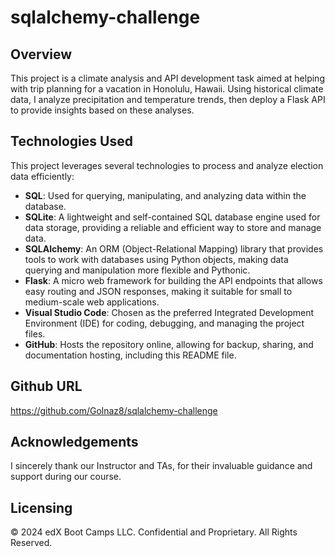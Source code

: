 # sqlalchemy-challenge

## Overview 
This project is a climate analysis and API development task aimed at helping with trip planning for a vacation in Honolulu, Hawaii. Using historical climate data, I analyze precipitation and temperature trends, then deploy a Flask API to provide insights based on these analyses.


## Technologies Used
This project leverages several technologies to process and analyze election data efficiently:

- **SQL**: Used for querying, manipulating, and analyzing data within the database.
- **SQLite**: A lightweight and self-contained SQL database engine used for data storage, providing a reliable and efficient way to store and manage data.
- **SQLAlchemy**: An ORM (Object-Relational Mapping) library that provides tools to work with databases using Python objects, making data querying and manipulation more flexible and Pythonic.
- **Flask**: A micro web framework for building the API endpoints that allows easy routing and JSON responses, making it suitable for small to medium-scale web applications.
- **Visual Studio Code**: Chosen as the preferred Integrated Development Environment (IDE) for coding, debugging, and managing the project files.
- **GitHub**: Hosts the repository online, allowing for backup, sharing, and documentation hosting, including this README file.


## Github URL
https://github.com/Golnaz8/sqlalchemy-challenge


## Acknowledgements
I sincerely thank our Instructor and TAs, for their invaluable guidance and support during our course.

## Licensing
© 2024 edX Boot Camps LLC. Confidential and Proprietary. All Rights Reserved.